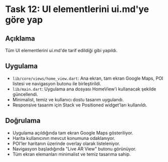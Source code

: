 # Task 12: UI elementlerini ui.md'ye göre yap

## Açıklama
Tüm UI elementlerini ui.md'de tarif edildiği gibi yapıldı.

## Uygulama
- `lib/core/views/home_view.dart`: Ana ekran, tam ekran Google Maps, POI listesi ve navigasyon butonu ile birleştirildi.
- `lib/main.dart`: Uygulama ana dosyası HomeView'i kullanacak şekilde güncellendi.
- Minimalist, temiz ve kullanıcı dostu tasarım uygulandı.
- Responsive tasarım için Stack ve Positioned widget'ları kullanıldı.

## Doğrulama
- Uygulama açıldığında tam ekran Google Maps gösteriliyor.
- Harita kullanıcının mevcut konumuna odaklanıyor.
- POI'ler haritanın üzerinde overlay olarak listeleniyor.
- Navigasyon başladığında "Live AR View" butonu görünüyor.
- Tüm ekran elemanları minimalist ve temiz tasarıma sahip. 